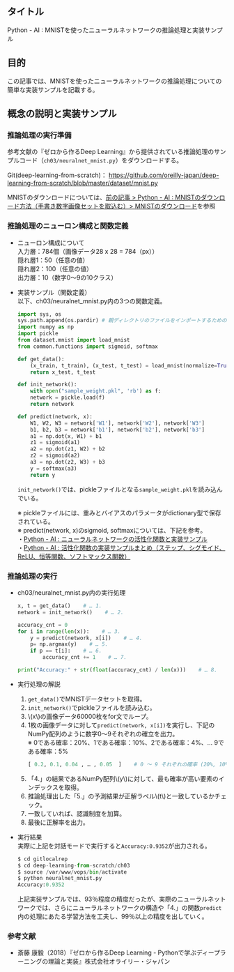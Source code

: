 ## タイトル
Python - AI : MNISTを使ったニューラルネットワークの推論処理と実装サンプル

## 目的
この記事では、MNISTを使ったニューラルネットワークの推論処理についての簡単な実装サンプルを記載する。

## 概念の説明と実装サンプル
### 推論処理の実行準備
参考文献の『ゼロから作るDeep Learning』から提供されている推論処理のサンプルコード（`ch03/neuralnet_mnist.py`）をダウンロードする。

Git(deep-learning-from-scratch)：
<a href="https://github.com/oreilly-japan/deep-learning-from-scratch/blob/master/dataset/mnist.py">https://github.com/oreilly-japan/deep-learning-from-scratch/blob/master/dataset/mnist.py</a>

MNISTのダウンロードについては、[前の記事 > Python - AI : MNISTのダウンロード方法（手書き数字画像セットを取込む）> MNISTのダウンロード](https://sigma-se.com/detail/19/#:~:text=%E3%83%87%E3%83%BC%E3%82%BF%E3%81%AE%E3%83%A9%E3%83%99%E3%83%AB-,MNIST%E3%81%AE%E3%83%80%E3%82%A6%E3%83%B3%E3%83%AD%E3%83%BC%E3%83%89,-%E4%B8%8B%E8%A8%98%E3%80%81mnist)を参照


### 推論処理のニューロン構成と関数定義
- ニューロン構成について<br>
入力層：784個（画像データ28 x 28 = 784（px））<br>
隠れ層1：50（任意の値）<br>
隠れ層2：100（任意の値）<br>
出力層：10（数字0～9の10クラス）

- 実装サンプル（関数定義）<br>
以下、ch03/neuralnet_mnist.py内の3つの関数定義。<br>
  ```python
  import sys, os
  sys.path.append(os.pardir) # 親ディレクトリのファイルをインポートするための設定
  import numpy as np
  import pickle
  from dataset.mnist import load_mnist
  from common.functions import sigmoid, softmax

  def get_data():
      (x_train, t_train), (x_test, t_test) = load_mnist(normalize=True, flatten=True, one_hot_label=False)
      return x_test, t_test

  def init_network():
      with open("sample_weight.pkl", 'rb') as f:
      network = pickle.load(f)
      return network

  def predict(network, x):
      W1, W2, W3 = network['W1'], network['W2'], network['W3']
      b1, b2, b3 = network['b1'], network['b2'], network['b3']
      a1 = np.dot(x, W1) + b1
      z1 = sigmoid(a1)
      a2 = np.dot(z1, W2) + b2
      z2 = sigmoid(a2)
      a3 = np.dot(z2, W3) + b3
      y = softmax(a3)
      return y
  ```

  `init_network()`では、pickleファイルとなる`sample_weight.pkl`を読み込んでいる。

  ※ pickleファイルには、重みとバイアスのパラメータがdictionary型で保存されている。<br>
  ※ predict(network, x)のsigmoid, softmaxについては、下記を参考。<br>
  ・[Python - AI : ニューラルネットワークの活性化関数と実装サンプル](https://sigma-se.com/detail/17/)<br>
  ・[Python - AI : 活性化関数の実装サンプルまとめ（ステップ、シグモイド、ReLU、恒等関数、ソフトマックス関数）](https://sigma-se.com/detail/18/)

### 推論処理の実行
- ch03/neuralnet_mnist.py内の実行処理
  ```python
  x, t = get_data()    # … 1.
  network = init_network()    # … 2.

  accuracy_cnt = 0
  for i in range(len(x)):    # … 3.
      y = predict(network, x[i])    # … 4.
      p= np.argmax(y)    # … 5.
      if p == t[i]:    # … 6.
          accuracy_cnt += 1    # … 7.

  print("Accuracy:" + str(float(accuracy_cnt) / len(x)))    # … 8.
  ```

- 実行処理の解説<br>
  1. `get_data()`でMNISTデータセットを取得。<br>
  2. `init_network()`でpickleファイルを読み込む。<br>
  3. \\(x\\)の画像データ60000枚をfor文でループ。<br>
  4. 1枚の画像データに対して`predict(network, x[i])`を実行し、下記のNumPy配列のように数字0～9それぞれの確立を出力。<br>
    ※ 0である確率：20%、1である確率：10%、2である確率：4%、… 9である確率：5%
      ```python
      [ 0.2, 0.1, 0.04 , … , 0.05  ]    # 0 ～ 9 それぞれの確率 (20%, 10%, 4%,  … , 5%)
      ```
  5. 「4.」の結果であるNumPy配列\\(y\\)に対して、最も確率が高い要素のインデックスを取得。<br>
  6. 推論処理出した「5.」の予測結果が正解ラベル\\(t\\)と一致しているかチェック。<br>
  7. 一致していれば、認識制度を加算。<br> 
  8. 最後に正解率を出力。<br>

- 実行結果<br>
実際に上記を対話モードで実行すると`Accuracy:0.9352`が出力される。
  ```python
  $ cd gitlocalrep
  $ cd deep-learning-from-scratch/ch03
  $ source /var/www/vops/bin/activate
  $ python neuralnet_mnist.py
  Accuracy:0.9352
  ```
  上記実装サンプルでは、93％程度の精度だったが、実際のニューラルネットワークでは、さらにニューラルネットワークの構造や「4.」の関数`predict`内の処理にあたる学習方法を工夫し、99％以上の精度を出していく。

### 参考文献
- 斎藤 康毅（2018）『ゼロから作るDeep Learning - Pythonで学ぶディープラーニングの理論と実装』株式会社オライリー・ジャパン
